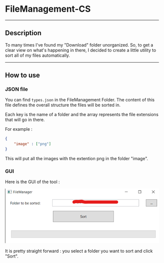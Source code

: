 # FileManagement-CS

---
## Description

To many times I've found my "Download" folder unorganized. So, to get a clear view on what's happening in there, I decided to create a little utility to sort all of my files automatically.

---
## How to use 

### JSON file

You can find `types.json` in the FileManagement Folder. 
The content of this file defines the overall structure the files will be sorted in. 

Each key is the name of a folder and the array represents the file extensions that will go in there.

For example : 

```json
{
    "image" : ["png"]
}
```

This will put all the images with the extention png in the folder "image".

### GUI

Here is the GUI of the tool : 

![An image of the GUI in  action](images/app.png)

It is pretty straight forward : 
you select a folder you want to sort and click "Sort". 